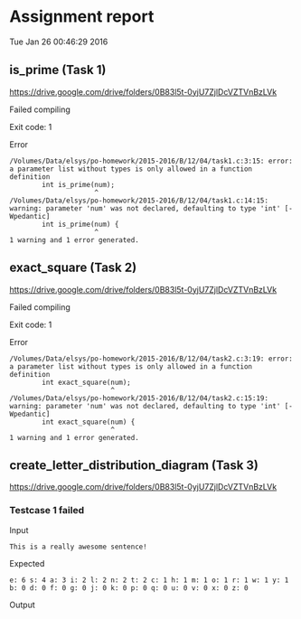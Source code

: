 # Assignment report
Tue Jan 26 00:46:29 2016
## is_prime (Task 1)
https://drive.google.com/drive/folders/0B83l5t-0yjU7ZjlDcVZTVnBzLVk

Failed compiling

Exit code: 1

Error
```
/Volumes/Data/elsys/po-homework/2015-2016/B/12/04/task1.c:3:15: error: a parameter list without types is only allowed in a function definition
        int is_prime(num);
                     ^
/Volumes/Data/elsys/po-homework/2015-2016/B/12/04/task1.c:14:15: warning: parameter 'num' was not declared, defaulting to type 'int' [-Wpedantic]
        int is_prime(num) {
                     ^
1 warning and 1 error generated.

```


## exact_square (Task 2)
https://drive.google.com/drive/folders/0B83l5t-0yjU7ZjlDcVZTVnBzLVk

Failed compiling

Exit code: 1

Error
```
/Volumes/Data/elsys/po-homework/2015-2016/B/12/04/task2.c:3:19: error: a parameter list without types is only allowed in a function definition
        int exact_square(num);
                         ^
/Volumes/Data/elsys/po-homework/2015-2016/B/12/04/task2.c:15:19: warning: parameter 'num' was not declared, defaulting to type 'int' [-Wpedantic]
        int exact_square(num) {
                         ^
1 warning and 1 error generated.

```


## create_letter_distribution_diagram (Task 3)
https://drive.google.com/drive/folders/0B83l5t-0yjU7ZjlDcVZTVnBzLVk

### Testcase 1 failed
Input
```
This is a really awesome sentence!
```


Expected
```
e: 6 s: 4 a: 3 i: 2 l: 2 n: 2 t: 2 c: 1 h: 1 m: 1 o: 1 r: 1 w: 1 y: 1 b: 0 d: 0 f: 0 g: 0 j: 0 k: 0 p: 0 q: 0 u: 0 v: 0 x: 0 z: 0
```


Output
```

```

